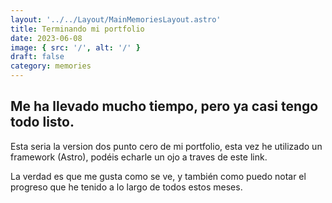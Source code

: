 ```yaml
---
layout: '../../Layout/MainMemoriesLayout.astro'
title: Terminando mi portfolio
date: 2023-06-08
image: { src: '/', alt: '/' }
draft: false
category: memories
---
```


## Me ha llevado mucho tiempo, pero ya casi tengo todo listo.

Esta seria la version dos punto cero de mi portfolio, esta vez he utilizado un framework (Astro), podéis echarle un ojo a traves de este link.

La verdad es que me gusta como se ve, y también como puedo notar el progreso que he tenido a lo largo de todos estos meses.
